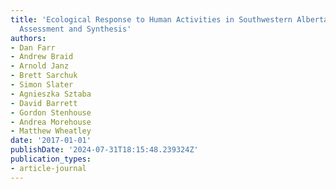 ```yaml
---
title: 'Ecological Response to Human Activities in Southwestern Alberta: Scientific
  Assessment and Synthesis'
authors:
- Dan Farr
- Andrew Braid
- Arnold Janz
- Brett Sarchuk
- Simon Slater
- Agnieszka Sztaba
- David Barrett
- Gordon Stenhouse
- Andrea Morehouse
- Matthew Wheatley
date: '2017-01-01'
publishDate: '2024-07-31T18:15:48.239324Z'
publication_types:
- article-journal
---
```


